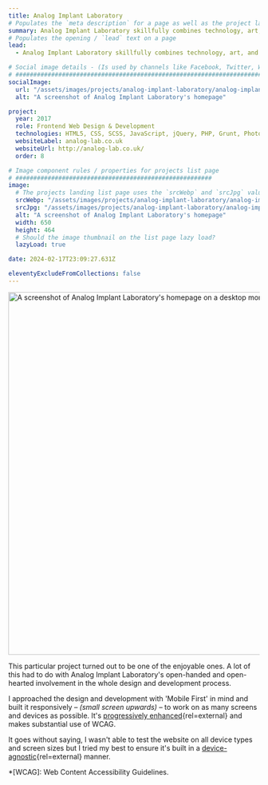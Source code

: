 ```yaml
---
title: Analog Implant Laboratory
# Populates the `meta description` for a page as well as the project landing page project-specific summary
summary: Analog Implant Laboratory skillfully combines technology, art, and nature in their work.
# Populates the opening / `lead` text on a page
lead:
  - Analog Implant Laboratory skillfully combines technology, art, and nature in their work.

# Social image details - (Is used by channels like Facebook, Twitter, WhatsApp, LinkedIn etc.)
# ############################################################################################
socialImage:
  url: "/assets/images/projects/analog-implant-laboratory/analog-implant-laboratory_01--thumbnail.jpg"
  alt: "A screenshot of Analog Implant Laboratory's homepage"

project:
  year: 2017
  role: Frontend Web Design & Development
  technologies: HTML5, CSS, SCSS, JavaScript, jQuery, PHP, Grunt, Photoshop, Bitbucket
  websiteLabel: analog-lab.co.uk
  websiteUrl: http://analog-lab.co.uk/
  order: 8

# Image component rules / properties for projects list page
# #######################################################
image:
  # The projects landing list page uses the `srcWebp` and `srcJpg` values
  srcWebp: "/assets/images/projects/analog-implant-laboratory/analog-implant-laboratory_01--thumbnail.webp"
  srcJpg: "/assets/images/projects/analog-implant-laboratory/analog-implant-laboratory_01--thumbnail.jpg"
  alt: "A screenshot of Analog Implant Laboratory's homepage"
  width: 650
  height: 464
  # Should the image thumbnail on the list page lazy load?
  lazyLoad: true

date: 2024-02-17T23:09:27.631Z

eleventyExcludeFromCollections: false
---
```


<picture>
  <source srcset="/assets/images/projects/analog-implant-laboratory/analog-implant-laboratory--lg-screen_01.webp" type="image/webp" media="(min-width: 768px)">
  <img src="/assets/images/projects/analog-implant-laboratory/analog-implant-laboratory--sml-screen_01.webp" width="1068" height="726" alt="A screenshot of Analog Implant Laboratory's homepage on a desktop monitor." loading="lazy" decoding="async">
</picture>

This particular project turned out to be one of the enjoyable ones. A lot of this had to do with Analog Implant Laboratory's open-handed and open-hearted involvement in the whole design and development process.

I approached the design and development with 'Mobile First' in mind and built it responsively &ndash; *(small screen upwards)* &ndash; to work on as many screens and devices as possible. It's [progressively enhanced](https://www.gov.uk/service-manual/technology/using-progressive-enhancement){rel=external} and makes substantial use of WCAG.

It goes without saying, I wasn't able to test the website on all device types and screen sizes but I tried my best to ensure it's built in a [device-agnostic](http://trentwalton.com/2014/03/10/device-agnostic/){rel=external} manner.

*[WCAG]: Web Content Accessibility Guidelines.
